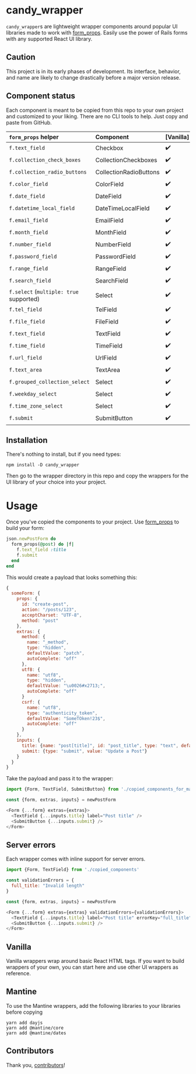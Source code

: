 # candy_wrapper

`candy_wrapper`s are lightweight wrapper components around popular UI libraries made to work with [form_props]. Easily
use the power of Rails forms with any supported React UI library.

## Caution

This project is in its early phases of development. Its interface, behavior,
and name are likely to change drastically before a major version release.

## Component status

Each component is meant to be copied from this repo to your own project and customized to your liking. There are no
CLI tools to help. Just copy and paste from GitHub.

| `form_props` helper                     | Component              | [Vanilla]          | [Mantine]            | ?                    |
| :-------------------------------------- | :--------------------- | :----------------- | :------------------- | :------------------- |
| `f.text_field`                          | Checkbox               | :heavy_check_mark: | :heavy_check_mark:   | :white_large_square: |
| `f.collection_check_boxes`              | CollectionCheckboxes   | :heavy_check_mark: | :heavy_check_mark:   | :white_large_square: |
| `f.collection_radio_buttons`            | CollectionRadioButtons | :heavy_check_mark: | :heavy_check_mark:   | :white_large_square: |
| `f.color_field`                         | ColorField             | :heavy_check_mark: | :heavy_check_mark:   | :white_large_square: |
| `f.date_field`                          | DateField              | :heavy_check_mark: | :heavy_check_mark:   | :white_large_square: |
| `f.datetime_local_field`                | DateTimeLocalField     | :heavy_check_mark: | :heavy_check_mark:   | :white_large_square: |
| `f.email_field`                         | EmailField             | :heavy_check_mark: | :heavy_check_mark:   | :white_large_square: |
| `f.month_field`                         | MonthField             | :heavy_check_mark: | :heavy_check_mark:   | :white_large_square: |
| `f.number_field`                        | NumberField            | :heavy_check_mark: | :heavy_check_mark:   | :white_large_square: |
| `f.password_field`                      | PasswordField          | :heavy_check_mark: | :heavy_check_mark:   | :white_large_square: |
| `f.range_field`                         | RangeField             | :heavy_check_mark: | :white_large_square: | :white_large_square: |
| `f.search_field`                        | SearchField            | :heavy_check_mark: | :heavy_check_mark:   | :white_large_square: |
| `f.select` (`multiple: true` supported) | Select                 | :heavy_check_mark: | :heavy_check_mark:   | :white_large_square: |
| `f.tel_field`                           | TelField               | :heavy_check_mark: | :heavy_check_mark:   | :white_large_square: |
| `f.file_field`                          | FileField              | :heavy_check_mark: | :heavy_check_mark:   | :white_large_square: |
| `f.text_field`                          | TextField              | :heavy_check_mark: | :heavy_check_mark:   | :white_large_square: |
| `f.time_field`                          | TimeField              | :heavy_check_mark: | :heavy_check_mark:   | :white_large_square: |
| `f.url_field`                           | UrlField               | :heavy_check_mark: | :heavy_check_mark:   | :white_large_square: |
| `f.text_area`                           | TextArea               | :heavy_check_mark: | :heavy_check_mark:   | :white_large_square: |
| `f.grouped_collection_select`           | Select                 | :heavy_check_mark: | :heavy_check_mark:   | :white_large_square: |
| `f.weekday_select`                      | Select                 | :heavy_check_mark: | :heavy_check_mark:   | :white_large_square: |
| `f.time_zone_select`                    | Select                 | :heavy_check_mark: | :heavy_check_mark:   | :white_large_square: |
| `f.submit`                              | SubmitButton           | :heavy_check_mark: | :heavy_check_mark:   | :white_large_square: |

## Installation

There's nothing to install, but if you need types:

```
npm install -D candy_wrapper
```

Then go to the wrapper directory in this repo and copy the wrappers for the UI library of your choice into your project.

# Usage

Once you've copied the components to your project. Use [form_props] to build your form:

```ruby
json.newPostForm do
  form_props(@post) do |f|
    f.text_field :title
    f.submit
  end
end
```

This would create a payload that looks something this:

```js
{
  someForm: {
    props: {
      id: "create-post",
      action: "/posts/123",
      acceptCharset: "UTF-8",
      method: "post"
    },
    extras: {
      method: {
        name: "_method",
        type: "hidden",
        defaultValue: "patch",
        autoComplete: "off"
      },
      utf8: {
        name: "utf8",
        type: "hidden",
        defaultValue: "\u0026#x2713;",
        autoComplete: "off"
      }
      csrf: {
        name: "utf8",
        type: "authenticity_token",
        defaultValue: "SomeTOken!23$",
        autoComplete: "off"
      }
    },
    inputs: {
      title: {name: "post[title]", id: "post_title", type: "text", defaultValue: "hello"},
      submit: {type: "submit", value: "Update a Post"}
    }
  }
}
```

Take the payload and pass it to the wrapper:

```js
import {Form, TextField, SubmitButton} from './copied_components_for_mantine'

const {form, extras, inputs} = newPostForm

<Form {...form} extras={extras}>
  <TextField {...inputs.title} label="Post title" />
  <SubmitButton {...inputs.submit} />
</Form>
```

## Server errors

Each wrapper comes with inline support for server errors.

```js
import {Form, TextField} from './copied_components'

const validationErrors = {
  full_title: "Invalid length"
}

const {form, extras, inputs} = newPostForm

<Form {...form} extras={extras} validationErrors={validationErrors}>
  <TextField {...inputs.title} label="Post title" errorKey="full_title" />
  <SubmitButton {...inputs.submit} />
</Form>
```

## Vanilla

Vanilla wrappers wrap around basic React HTML tags. If you want to build
wrappers of your own, you can start here and use other UI wrappers as reference.

## Mantine

To use the Mantine wrappers, add the following libraries to your libraries before copying

```
yarn add dayjs
yarn add @mantine/core
yarn add @mantine/dates
```

## Contributors

Thank you, [contributors]!

[contributors]: https://github.com/thoughtbot/candy_wrapper/graphs/contributors
[form_props]: https://github.com/thoughtbot/form_props
